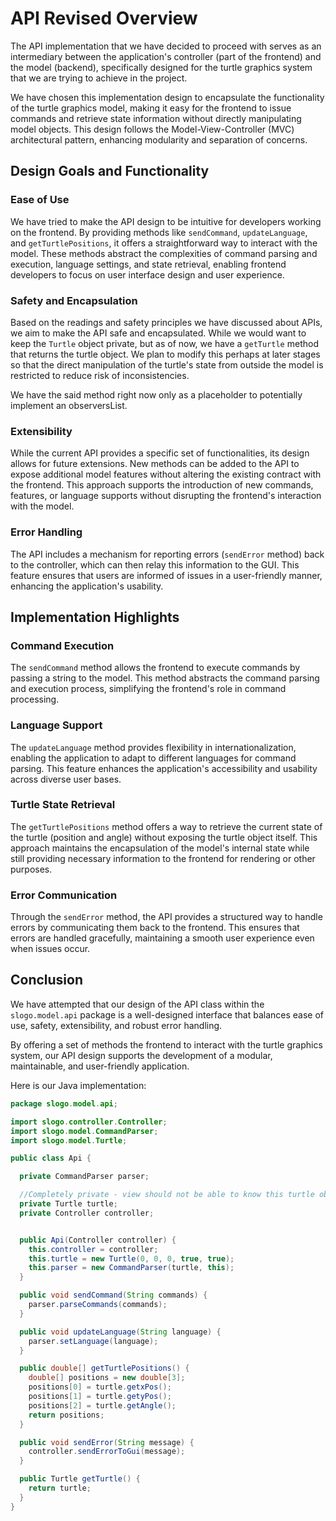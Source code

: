 # API Revised Overview

The API implementation that we have
decided to proceed with
serves as an intermediary between the
application's controller (part of the frontend)
and the model (backend), specifically
designed for the turtle graphics system that
we are trying to achieve in the project.

We have chosen this implementation
design to encapsulate the
functionality of the turtle graphics model,
making it easy for the frontend to issue
commands and retrieve state information without directly manipulating model objects. This design
follows the Model-View-Controller (MVC) architectural pattern, enhancing modularity and separation
of concerns.

## Design Goals and Functionality

### Ease of Use

We have tried to make the API design
to be intuitive for developers working on the frontend. By providing methods
like `sendCommand`, `updateLanguage`, and `getTurtlePositions`, it offers a straightforward way to
interact with the model. These methods abstract the complexities of command parsing and execution,
language settings, and state retrieval, enabling frontend developers to focus on user interface
design and user experience.

### Safety and Encapsulation

Based on the readings
and safety principles we have discussed about
APIs, we aim to make the API safe and encapsulated.
While we would want to keep the `Turtle` object private,
but as of now, we have a `getTurtle` method that returns the turtle object.
We plan to modify this perhaps at later stages so
that the direct manipulation of the turtle's state from
outside the model is restricted to reduce risk of inconsistencies.

We have the said method right now only as a placeholder
to potentially implement an observersList.

### Extensibility

While the current API
provides a specific set of
functionalities,
its design allows for future extensions.
New methods can be added to the API to
expose additional model features without
altering the existing contract with the frontend.
This approach supports the introduction of new commands,
features, or language supports without
disrupting the frontend's interaction
with the model.

### Error Handling

The API includes a mechanism for
reporting errors (`sendError` method)
back to the controller,
which can then relay this
information to the GUI.
This feature ensures that users are
informed of issues in a user-friendly manner,
enhancing the application's usability.

## Implementation Highlights

### Command Execution

The `sendCommand` method allows the frontend
to execute commands by passing a string to
the model. This method abstracts
the command parsing and execution
process, simplifying the frontend's
role in command processing.

### Language Support

The `updateLanguage` method provides flexibility in internationalization, enabling the application
to adapt to different languages for command parsing. This feature enhances the application's
accessibility and usability across diverse user bases.

### Turtle State Retrieval

The `getTurtlePositions` method offers a way to retrieve the current state of the turtle (position
and angle) without exposing the turtle object itself. This approach maintains the encapsulation of
the model's internal state while still providing necessary information to the frontend for rendering
or other purposes.

### Error Communication

Through the `sendError` method, the API provides a structured way to handle errors by communicating
them back to the frontend. This ensures that errors are handled gracefully, maintaining a smooth
user experience even when issues occur.

## Conclusion

We have attempted that our design of the API class within the
`slogo.model.api` package is a
well-designed interface that balances
ease of use, safety, extensibility,
and robust error handling.

By offering a set of methods the frontend to interact with the turtle graphics system,
our API design supports the development of a modular, maintainable, and user-friendly application.

Here is our Java implementation:

```java 
package slogo.model.api;

import slogo.controller.Controller;
import slogo.model.CommandParser;
import slogo.model.Turtle;

public class Api {

  private CommandParser parser;

  //Completely private - view should not be able to know this turtle obj even exists
  private Turtle turtle;
  private Controller controller;


  public Api(Controller controller) {
    this.controller = controller;
    this.turtle = new Turtle(0, 0, 0, true, true);
    this.parser = new CommandParser(turtle, this);
  }

  public void sendCommand(String commands) {
    parser.parseCommands(commands);
  }

  public void updateLanguage(String language) {
    parser.setLanguage(language);
  }

  public double[] getTurtlePositions() {
    double[] positions = new double[3];
    positions[0] = turtle.getxPos();
    positions[1] = turtle.getyPos();
    positions[2] = turtle.getAngle();
    return positions;
  }

  public void sendError(String message) {
    controller.sendErrorToGui(message);
  }

  public Turtle getTurtle() {
    return turtle;
  }
}

